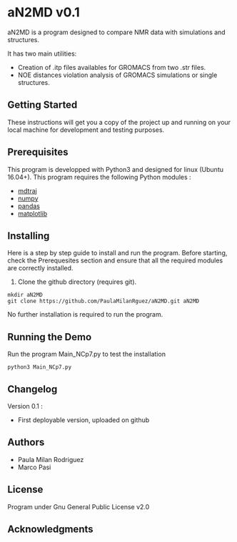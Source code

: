 # aN2MD v0.1

aN2MD is a program designed to compare NMR data with simulations and structures. 

It has two main utilities:
* Creation of .itp files availables for GROMACS from two .str files. 
* NOE distances violation analysis of GROMACS simulations or single structures.



## Getting Started

These instructions will get you a copy of the project up and running on your
local machine for development and testing purposes.

## Prerequisites 

This program is developped with Python3 and designed for linux (Ubuntu 16.04+).
This program requires the following Python modules : 
* [mdtraj](http://mdtraj.org/1.8.0/installation.html)
* [numpy](https://scipy.org/install.html)
* [pandas](https://pandas.pydata.org/)
* [matplotlib](https://matplotlib.org/users/installing.html)


## Installing

Here is a step by step guide to install and run the program. Before starting,
check the Prerequesites section and ensure that all the required modules are
correctly installed. 

1. Clone the github directory (requires git).

```
mkdir aN2MD
git clone https://github.com/PaulaMilanRguez/aN2MD.git aN2MD
```

No further installation is required to run the program. 


## Running the Demo

Run the program Main_NCp7.py to test the installation 

```
python3 Main_NCp7.py
```


## Changelog

Version 0.1 :
* First deployable version, uploaded on github 

## Authors

* Paula Milan Rodriguez
* Marco Pasi

## License

Program under Gnu General Public License v2.0

## Acknowledgments 

